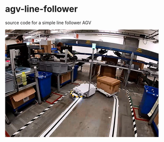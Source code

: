 # agv-line-follower
source code for a simple line follower AGV


![AGV in operation](doc/_docs/img/agv_preview_mtb00.jpg)
